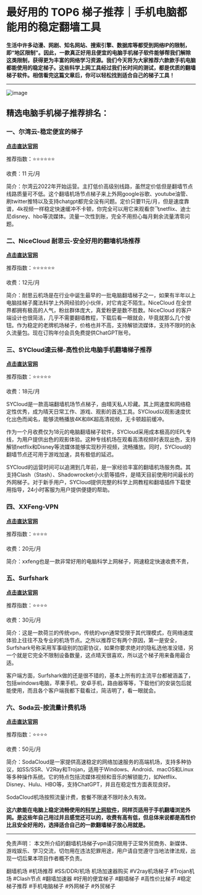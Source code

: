 # 最好用的 TOP6 梯子推荐｜手机电脑都能用的稳定翻墙工具

**生活中许多动漫、网剧、知名网站、搜索引擎、数据库等都受到网络IP的限制，即“地区限制”。因此，一款真正好用且便宜的电脑手机梯子软件能够帮我们解除这类限制，获得更为丰富的网络学习资源。我们今天将为大家推荐六款款手机电脑都能使用的稳定梯子。这些科学上网工具经过我们长时间的测试，都是优质的翻墙梯子软件。相信看完这篇文章后，你可以轻松找到适合自己的梯子工具！**

---
![image](https://www.cnvintage.org/assets/files/2024-12-10/1733814543-119502-image.png)


## 精选电脑手机梯子推荐排名：
### 一、尔湾云-稳定便宜的梯子

[**点击直达官网**](https://go.1vpn.cc/ewan)

推荐指数：⭐⭐⭐⭐⭐⭐

收费：11 元/月

简介：尔湾云2022年开始运营。主打低价高级别线路，虽然定价低但是翻墙节点线路质量可不低。这个翻墙机场节点梯子来上外网google谷歌、youtube油管、刷twitter推特以及支持chatgpt都完全没有问题。定价只要11元/月，但是速度靠谱，4k视频一样稳定快速缓冲不卡顿，你完全可以用它来观看奈飞netflix、迪士尼disney、hbo等流媒体。流量一次性到账，完全不用担心每月剩余流量清零问题。

### 二、NiceCloud 耐思云-安全好用的翻墙机场推荐

[**点击直达官网**](https://go.1vpn.cc/nisi)

推荐指数：⭐⭐⭐⭐⭐⭐

收费：12元/月

简介：耐思云机场是在行业中诞生最早的一批电脑翻墙梯子之一，如果有半年以上电脑挂梯子魔法科学上外网经验的小伙伴，对它肯定不陌生。NiceCloud 在全世界都拥有极高的人气，粉丝群体庞大，真爱粉更是数不胜数。NiceCloud 的客户端设计也很简洁，几乎不需要翻墙教程，下载后看一眼就会，毕竟就那么几个按钮。作为稳定的老牌机场梯子，价格也并不高，支持解锁流媒体，支持不限时的永久流量包。现在订购年付会员免费提供ChatGPT账号。

### 三、SYCloud速云梯-高性价比电脑手机翻墙梯子推荐

[**点击直达官网**](https://go.1vpn.cc/suyu)

推荐指数：⭐⭐⭐⭐⭐

收费：18元/月

SYCloud是一款高端翻墙机场节点梯子，由晴天私人珍藏。其上网速度和网络稳定性优秀，成为晴天日常工作、游戏、观影的首选工具。SYCloud以观影速度优化出色而闻名，能够流畅播放4K和8K超高清视频，无卡顿超前缓冲。

作为一个月收费仅为18元的电脑翻墙梯子软件，SYCloud采用成本极高的IEPL专线，为用户提供出色的观影体验。这种专线机场在观看高清视频时表现出色，支持解锁netflix和Disney等流媒体能够实现秒开视频，流畅播放。同时，SYCloud的翻墙节点还可用于游戏加速，具有极低的延迟。

SYCloud的运营时间可以追溯到几年前，是一家经验丰富的翻墙机场服务商。其支持Clash（Stash）、Shadowrocket小火箭等插件，是晴天目前使用时间最长的外网梯子。对于新手用户，SYCloud提供完整的科学上网教程和翻墙插件下载使用指导，24小时客服为用户提供便捷的帮助。

### 四、XXFeng-VPN

[**点击直达官网**](https://go.1vpn.cc/xxfeng)

推荐指数：⭐⭐⭐⭐

收费：20元/月

简介：xxfeng也是一款非常好用的电脑科学上网梯子，网速稳定快速收费不贵，

### 五、Surfshark

[**点击直达官网**](https://go.1vpn.cc/surfshark)

推荐指数：⭐⭐⭐⭐

收费：30元/月

简介：这是一款荷兰的传统vpn，传统的vpn通常受限于其代理模式，在网络速度体验上往往不及专业的机场节点。之所以推荐它有两个原因，第一是安全，Surfshark号称采用军事级别的加密协议，如果你要求绝对的隐私选他准没错，另一个就是它完全不限制设备数量，这点晴天很喜欢，所以这个梯子用来备用最合适。

客户端方面，Surfshark做的还是很不错的，基本上所有的主流平台都被涵盖了，包括windows电脑，苹果手机，安卓手机，路由器等等，下载他们的安装包后就能使用，而且各个客户端我都下载看过，简洁明了，看一眼就会。


### 六、Soda云-按流量计费机场

[**点击直达官网**](https://go.1vpn.cc/soda)

推荐指数：⭐⭐⭐⭐

收费：50元/月

简介：SodaCloud是一家提供高速稳定的网络加速服务的高端机场，支持多种协议，如SS/SSR、V2Ray和Trojan，适用于Windows、Android、macOS和Linux等多种操作系统。它的特点包括流媒体视频和音乐的解锁能力，如Netflix、Disney、Hulu、HBO等，支持ChatGPT，并且在稳定性方面表现良好。

SodaCloud机场按照流量计费，套餐不限速不限时永久有效。

**这六款能在电脑上稳定流畅使用的[科学上网软件](https://github.com/AlipJJ/Best-VPN-6)，同样页适用于手机翻墙浏览外网。是这些年自己用过并且感觉还可以的，收费有高有低，但总体来说都是高性价比且安全好用的，选择适合自己的一款翻墙梯子放心用就是。**

---

免责声明： 本文所介绍的翻墙机场梯子vpn请只限用于正常外贸商务、新媒体、游戏娱乐、学习交流，切勿用在违法犯罪用途，用户请自觉遵守当地法律法规，出现一切后果本项目作者概不负责。

翻墙机场 #机场推荐 #SS/DDR/机场 机场加速器购买 #V2ray机场梯子 #Trojan机场 #Clash节点 #翻墙加速器 #好用的便宜梯子 #翻墙梯子 #高性价比梯子 #稳定梯子推荐 #手机电脑梯子 #外网梯子 #外贸梯子
